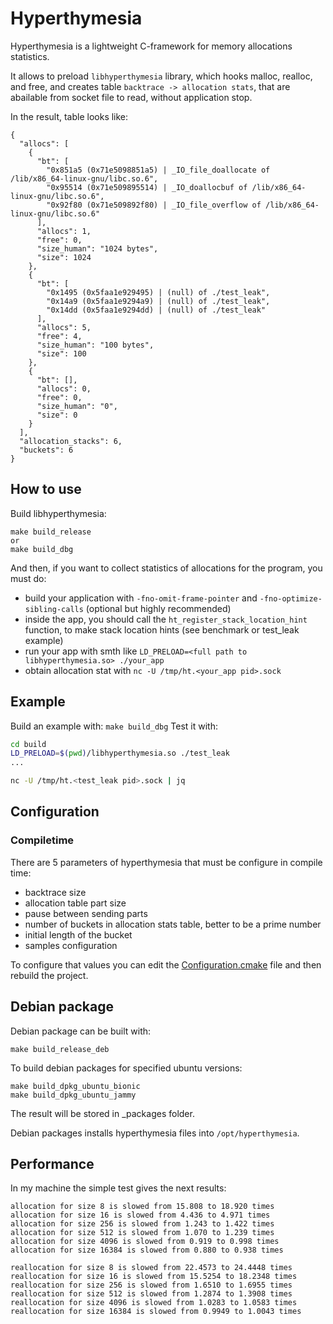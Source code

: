 # Hyperthymesia

Hyperthymesia is a lightweight C-framework for memory allocations statistics.

It allows to preload `libhyperthymesia` library, which hooks
malloc, realloc, and free, and creates table `backtrace -> allocation stats`,
that are abailable from socket file to read, without application stop.

In the result, table looks like:
```
{
  "allocs": [
    {
      "bt": [
        "0x851a5 (0x71e5098851a5) | _IO_file_doallocate of /lib/x86_64-linux-gnu/libc.so.6",
        "0x95514 (0x71e509895514) | _IO_doallocbuf of /lib/x86_64-linux-gnu/libc.so.6",
        "0x92f80 (0x71e509892f80) | _IO_file_overflow of /lib/x86_64-linux-gnu/libc.so.6"
      ],
      "allocs": 1,
      "free": 0,
      "size_human": "1024 bytes",
      "size": 1024
    },
    {
      "bt": [
        "0x1495 (0x5faa1e929495) | (null) of ./test_leak",
        "0x14a9 (0x5faa1e9294a9) | (null) of ./test_leak",
        "0x14dd (0x5faa1e9294dd) | (null) of ./test_leak"
      ],
      "allocs": 5,
      "free": 4,
      "size_human": "100 bytes",
      "size": 100
    },
    {
      "bt": [],
      "allocs": 0,
      "free": 0,
      "size_human": "0",
      "size": 0
    }
  ],
  "allocation_stacks": 6,
  "buckets": 6
}
```

## How to use

Build libhyperthymesia:
```
make build_release
or
make build_dbg
```

And then, if you want to collect statistics of allocations for the program,
you must do:
- build your application with `-fno-omit-frame-pointer` and `-fno-optimize-sibling-calls` (optional but highly recommended)
- inside the app, you should call the `ht_register_stack_location_hint` function, to make stack location hints (see benchmark or test_leak example)
- run your app with smth like `LD_PRELOAD=<full path to libhyperthymesia.so> ./your_app`
- obtain allocation stat with `nc -U /tmp/ht.<your_app pid>.sock`

## Example
Build an example with: `make build_dbg`
Test it with:
```bash
cd build
LD_PRELOAD=$(pwd)/libhyperthymesia.so ./test_leak
...

nc -U /tmp/ht.<test_leak pid>.sock | jq
```

## Configuration
### Compiletime
There are 5 parameters of hyperthymesia that must be configure in compile time:
 - backtrace size
 - allocation table part size
 - pause between sending parts
 - number of buckets in allocation stats table, better to be a prime number
 - initial length of the bucket
 - samples configuration

To configure that values you can edit the [Configuration.cmake](./cmake/Configuration.cmake) file
and then rebuild the project.

## Debian package
Debian package can be built with:
```
make build_release_deb
```

To build debian packages for specified ubuntu versions:
```
make build_dpkg_ubuntu_bionic
make build_dpkg_ubuntu_jammy
```

The result will be stored in _packages folder.

Debian packages installs hyperthymesia files into `/opt/hyperthymesia`.

## Performance

In my machine the simple test gives the next results:
```
allocation for size 8 is slowed from 15.808 to 18.920 times
allocation for size 16 is slowed from 4.436 to 4.971 times
allocation for size 256 is slowed from 1.243 to 1.422 times
allocation for size 512 is slowed from 1.070 to 1.239 times
allocation for size 4096 is slowed from 0.919 to 0.998 times
allocation for size 16384 is slowed from 0.880 to 0.938 times

reallocation for size 8 is slowed from 22.4573 to 24.4448 times
reallocation for size 16 is slowed from 15.5254 to 18.2348 times
reallocation for size 256 is slowed from 1.6510 to 1.6955 times
reallocation for size 512 is slowed from 1.2874 to 1.3908 times
reallocation for size 4096 is slowed from 1.0283 to 1.0583 times
reallocation for size 16384 is slowed from 0.9949 to 1.0043 times
```

